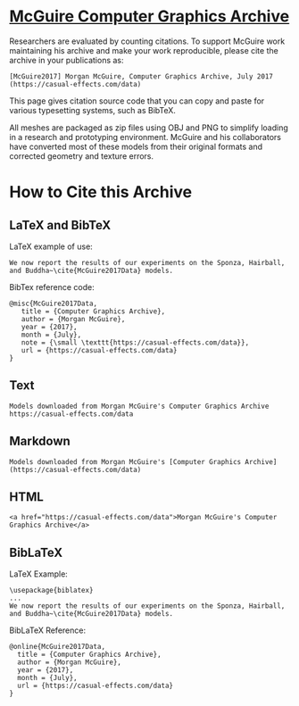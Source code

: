 # [McGuire Computer Graphics Archive](http://casual-effects.com/data/)

Researchers are evaluated by counting citations. To support McGuire work maintaining his archive and 
make your work reproducible, please cite the archive in your publications as:

    [McGuire2017] Morgan McGuire, Computer Graphics Archive, July 2017 (https://casual-effects.com/data) 

This page gives citation source code that you can copy and paste for various typesetting systems, such as BibTeX.

All meshes are packaged as zip files using OBJ and PNG to simplify loading in a research and 
prototyping environment. McGuire and his collaborators have converted most of these models from their original formats and corrected geometry and texture errors.

 
# How to Cite this Archive
## LaTeX and BibTeX
LaTeX example of use:

    We now report the results of our experiments on the Sponza, Hairball, and Buddha~\cite{McGuire2017Data} models.
          

BibTex reference code:

    @misc{McGuire2017Data,
       title = {Computer Graphics Archive},
       author = {Morgan McGuire},
       year = {2017},
       month = {July},
       note = {\small \texttt{https://casual-effects.com/data}},
       url = {https://casual-effects.com/data}
    }
          

## Text

	
`Models downloaded from Morgan McGuire's Computer Graphics Archive https://casual-effects.com/data`
      

## Markdown

`Models downloaded from Morgan McGuire's [Computer Graphics Archive](https://casual-effects.com/data)`
      

## HTML

`<a href="https://casual-effects.com/data">Morgan McGuire's Computer Graphics Archive</a>`

## BibLaTeX
LaTeX Example:

    \usepackage{biblatex} 
    ... 
    We now report the results of our experiments on the Sponza, Hairball, and Buddha~\cite{McGuire2017Data} models.

BibLaTeX Reference:

    @online{McGuire2017Data,
      title = {Computer Graphics Archive},
      author = {Morgan McGuire},
      year = {2017},
      month = {July},
      url = {https://casual-effects.com/data}
    }

